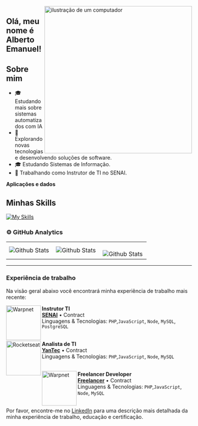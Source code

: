 <img src="https://raw.githubusercontent.com/MicaelliMedeiros/micaellimedeiros/master/image/computer-illustration.png" alt="ilustração de um computador" min-width="400px" max-width="400px" width="400px" align="right">

## Olá, meu nome é Alberto Emanuel!

## Sobre mim

- 🎓 Estudando mais sobre sistemas automatizados com IA
- 🤔 Explorando novas tecnologias e desenvolvendo soluções de software.
- 🎓 Estudando Sistemas de Informação.
- 💼 Trabalhando como Instrutor de TI no SENAI.



**Aplicações e dados**


## Minhas Skills
[![My Skills](https://skillicons.dev/icons?i=html,css,js,php,nodejs,mysql,postgress,py,linux,kali)](https://skillicons.dev)


### ⚙️ GitHub Analytics

<table>
  <tr>
    <td>
      <img
        align="left"
        src="https://github-readme-stats.vercel.app/api?username=iuricode&theme=dark&hide_border=false&include_all_commits=true"
        alt="Github Stats"
      />
    </td>
    <td>
      <img
        align="left"
        src="https://github-readme-stats.vercel.app/api/top-langs/?username=iuricode&theme=dark&hide_border=false&include_all_commits=true&count_private=true&layout=compact"
        alt="Github Stats"
      />
    </td>
    <td>
      <br />
      <img
        align="left"
        src="https://github-readme-streak-stats.herokuapp.com/?user=iuricode&theme=dark&hide_border=false"
        alt="Github Stats"
      />
    </td>
  </tr>
</table>

--- 


### Experiência de trabalho

Na visão geral abaixo você encontrará minha experiência de trabalho mais recente:

[<img align="left" height="94px" width="94px" alt="Warpnet" src="https://al.senai.br/wp-content/themes/portal_sesisenai/assets/img/senai.svg"/>](https://al.senai.br/)

**Instrutor TI** \
[**SENAI**](https://al.senai.br/) • Contract \
Linguagens & Tecnologias: `PHP`,`JavaScript`, `Node`, `MySQL`, `PostgreSQL`\
<br/>



[<img align="left" height="94px" width="94px" alt="Rocketseat" src="https://yantec.com.br/assets/images/logo-1.svg"/>](https://yantec.com.br/)

**Analista de TI** \
[**YanTec**](https://yantec.com.br/) • Contract \
Linguagens & Tecnologias: `PHP`,`JavaScript`, `Node`, `MySQL`\
<br/>

[<img align="left" height="94px" width="94px" alt="Warpnet" src="https://www.php.net/images/logos/new-php-logo.png"/>](https://www.php.net/)

**Freelancer Developer** \
[**Freelancer**](https://www.linkedin.com/in/alberto-emanuel-164bbb238/) • Contract \
Linguagens & Tecnologias: `PHP`,`JavaScript`, `Node`, `MySQL`\
<br/>


Por favor, encontre-me no [LinkedIn](https://www.linkedin.com/in/alberto-emanuel-164bbb238/) para uma descrição mais detalhada da minha experiência de trabalho, educação e certificação.
